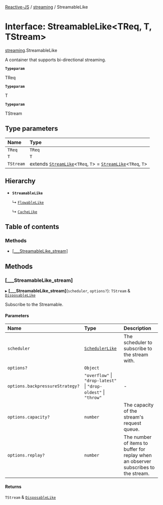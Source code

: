 [Reactive-JS](../README.md) / [streaming](../modules/streaming.md) / StreamableLike

# Interface: StreamableLike<TReq, T, TStream\>

[streaming](../modules/streaming.md).StreamableLike

A container that supports bi-directional streaming.

**`Typeparam`**

TReq

**`Typeparam`**

T

**`Typeparam`**

TStream

## Type parameters

| Name | Type |
| :------ | :------ |
| `TReq` | `TReq` |
| `T` | `T` |
| `TStream` | extends [`StreamLike`](streaming.StreamLike.md)<`TReq`, `T`\> = [`StreamLike`](streaming.StreamLike.md)<`TReq`, `T`\> |

## Hierarchy

- **`StreamableLike`**

  ↳ [`FlowableLike`](streaming.FlowableLike.md)

  ↳ [`CacheLike`](streaming.CacheLike.md)

## Table of contents

### Methods

- [[\_\_\_StreamableLike\_stream]](streaming.StreamableLike.md#[___streamablelike_stream])

## Methods

### [\_\_\_StreamableLike\_stream]

▸ **[___StreamableLike_stream]**(`scheduler`, `options?`): `TStream` & [`DisposableLike`](util.DisposableLike.md)

Subscribe to the Streamable.

#### Parameters

| Name | Type | Description |
| :------ | :------ | :------ |
| `scheduler` | [`SchedulerLike`](scheduling.SchedulerLike.md) | The scheduler to subscribe to the stream with. |
| `options?` | `Object` |  |
| `options.backpressureStrategy?` | ``"overflow"`` \| ``"drop-latest"`` \| ``"drop-oldest"`` \| ``"throw"`` | - |
| `options.capacity?` | `number` | The capacity of the stream's request queue. |
| `options.replay?` | `number` | The number of items to buffer for replay when an observer subscribes to the stream. |

#### Returns

`TStream` & [`DisposableLike`](util.DisposableLike.md)
